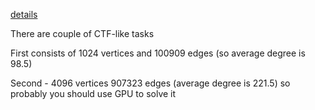 [details](http://redplait.blogspot.com/2023/05/ctf-like-task-based-on-maximal-clique.html)

There are couple of CTF-like tasks

First consists of 1024 vertices and 100909 edges (so average degree is 98.5)

Second - 4096 vertices 907323 edges (average degree is 221.5) so probably you should use GPU to solve it
